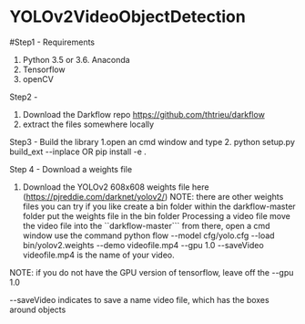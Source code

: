 # YOLOv2VideoObjectDetection


#Step1 - 
Requirements
1. Python 3.5 or 3.6. Anaconda 
2. Tensorflow
3. openCV 

Step2 - 
1. Download the Darkflow repo https://github.com/thtrieu/darkflow
2. extract the files somewhere locally

Step3 - 
Build the library
1.open an cmd window and type
2. python setup.py build_ext --inplace OR pip install -e .

Step 4 - 
Download a weights file
1. Download the YOLOv2 608x608 weights file here (https://pjreddie.com/darknet/yolov2/)
NOTE: there are other weights files you can try if you like
create a bin folder within the darkflow-master folder
put the weights file in the bin folder
Processing a video file
move the video file into the ``darkflow-master```
from there, open a cmd window
use the command
python flow --model cfg/yolo.cfg --load bin/yolov2.weights --demo videofile.mp4 --gpu 1.0 --saveVideo
videofile.mp4 is the name of your video.

NOTE: if you do not have the GPU version of tensorflow, leave off the --gpu 1.0

--saveVideo indicates to save a name video file, which has the boxes around objects
